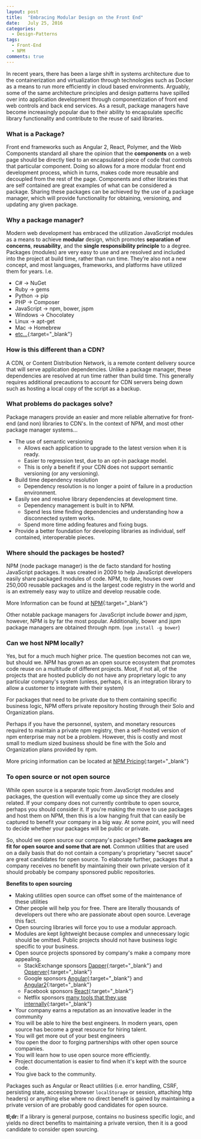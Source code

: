```yaml
---
layout: post
title:  "Embracing Modular Design on the Front End"
date:   July 25, 2016
categories:
  - Design-Patterns
tags:
  - Front-End
  - NPM
comments: true
---
```

In recent years, there has been a large shift in systems architecture due to the containerization and virtualization through technologies such as Docker as a means to run more efficiently in cloud based environments. Arguably, some of the same architecture principles and design patterns have spilled over into application development through componentization of front end web controls and back end services. As a result, package managers have become increasingly popular due to their ability to encapsulate specific library functionality and contribute to the reuse of said libraries.

### What is a Package?

Front end frameworks such as Angular 2, React, Polymer, and the Web Components standard all share the opinion that the **components** on a web page should be directly tied to an encapsulated piece of code that controls that particular component. Doing so allows for a more modular front end development process, which in turns, makes code more reusable and decoupled from the rest of the page. Components and other libraries that are self contained are great examples of what can be considered a package. Sharing these packages can be achieved by the use of a package manager, which will provide functionality for obtaining, versioning, and updating any given package.

### Why a package manager?

Modern web development has embraced the utilization JavaScript modules as a means to achieve **modular** design, which promotes **separation of concerns**, **reusability**, and the **single responsibility principle** to a degree. Packages (modules) are very easy to use and are resolved and included into the project at build time, rather than run time. They’re also not a new concept, and most languages, frameworks, and platforms have utilized them for years. I.e.

- C# -> NuGet
- Ruby -> gems
- Python -> pip
- PHP -> Composer
- JavaScript -> npm, bower, jspm
- Windows -> Chocolatey
- Linux -> apt-get
- Mac -> Homebrew
- [etc...](https://en.wikipedia.org/wiki/List_of_software_package_management_systems){:target="_blank"}

### How is this different than a CDN?

A CDN, or Content Distribution Network, is a remote content delivery source that will serve application dependencies. Unlike a package manager, these dependencies are resolved at run time rather than build time. This generally requires additional precautions to account for CDN servers being down such as hosting a local copy of the script as a backup.

### What problems do packages solve?

Package managers provide an easier and more reliable alternative for front-end (and non) libraries to CDN's. In the context of NPM, and most other package manager systems...

- The use of semantic versioning
  - Allows each application to upgrade to the latest version when it is ready.
  - Easier to regression test, due to an opt-in package model.
  - This is only a benefit if your CDN does not support semantic versioning (or any versioning).
- Build time dependency resolution
  - Dependency resolution is no longer a point of failure in a production environment.
- Easily see and resolve library dependencies at development time.
  - Dependency management is built in to NPM.
  - Spend less time finding dependencies and understanding how a disconnected system works.
  - Spend more time adding features and fixing bugs.
- Provide a better foundation for developing libraries as individual, self contained, interoperable pieces.

### Where should the packages be hosted?

NPM (node package manager) is the de facto standard for hosting JavaScript packages. It was created in 2009 to help JavaScript developers easily share packaged modules of code. NPM, to date, houses over 250,000 reusable packages and is the largest code registry in the world and is an extremely easy way to utilize and develop reusable code.

More Information can be found at [NPM](https://www.npmjs.com/){:target="_blank"}

Other notable package managers for JavaScript include *bower* and *jspm*, however, NPM is by far the most popular. Additionally, bower and jspm package managers are obtained through npm. (`npm install -g bower`)

### Can we host NPM locally?

Yes, but for a much much higher price. The question becomes not can we, but should we. NPM has grown as an open source ecosystem that promotes code reuse on a multitude of different projects. Most, if not all, of the projects that are hosted publicly do not have any proprietary logic to any particular company's system (unless, perhaps, it is an integration library to allow a customer to integrate with their system)

For packages that need to be private due to them containing specific business logic, NPM offers private repository hosting through their Solo and Organization plans.

Perhaps if you have the personnel, system, and monetary resources required to maintain a private npm registry, then a self-hosted version of npm enterprise may not be a problem. However, this is costly and most small to medium sized business should be fine with the Solo and Organization plans provided by npm.

More pricing information can be located at [NPM Pricing](https://www.npmjs.com/pricing){:target="_blank"}

### To open source or not open source

While open source is a separate topic from JavaScript modules and packages, the question will eventually come up since they are closely related. If your company does not currently contribute to open source, perhaps you should consider it. If you're making the move to use packages and host them on NPM, then this is a low hanging fruit that can easily be captured to benefit your company in a big way. At some point, you will need to decide whether your packages will be public or private.

So, should we open source our company's packages? **Some packages are fit for open source and some that are not**. Common utilities that are used on a daily basis that do not contain a company's proprietary “secret sauce” are great candidates for open source. To elaborate further, packages that a company receives no benefit by maintaining their own private version of it should probably be company sponsored public repositories.

**Benefits to open sourcing**

- Making utilities open source can offset some of the maintenance of these utilities
- Other people will help you for free. There are literally thousands of developers out there who are passionate about open source. Leverage this fact.
- Open sourcing libraries will force you to use a modular approach.
- Modules are kept lightweight because complex and unnecessary logic should be omitted. Public projects should not have business logic specific to your business.
- Open source projects sponsored by company's make a company more appealing.
  - StackExchange sponsors [Dapper](https://github.com/StackExchange/dapper-dot-net){:target="_blank"} and [Opserver](https://github.com/opserver/Opserver){:target="_blank"}
  - Google sponsors [Angular](https://angularjs.org/){:target="_blank"} and [Angular2](https://angular.io/){:target="_blank"}
  - Facebook sponsors [React](https://facebook.github.io/react/){:target="_blank"}
  - Netflix sponsors [many tools that they use internally](https://github.com/Netflix){:target="_blank"}
- Your company earns a reputation as an innovative leader in the community
- You will be able to hire the best engineers. In modern years, open source has become a great resource for hiring talent.
- You will get more out of your best engineers
- You open the door to forging partnerships with other open source companies.
- You will learn how to use open source more efficiently.
- Project documentation is easier to find when it's kept with the source code.
- You give back to the community.

Packages such as Angular or React utilities (i.e. error handling, CSRF, persisting state, accessing browser `localStorage` or session, attaching http headers) or anything else where no direct benefit is gained by maintaining a private version of are probably good candidates for open source.

**tl;dr:** If a library is general purpose, contains no business specific logic, and yields no direct benefits to maintaining a private version, then it is a good candidate to consider open sourcing.
